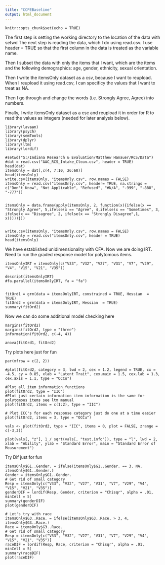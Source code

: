 ```yaml
---
title: "CCPEBaseline"
output: html_document
---
```


```{r setup, include=FALSE}
knitr::opts_chunk$set(echo = TRUE)
```
The first step is setting the working directory to the location of the data with setwd
The next step is reading the data, which I do using read.csv.  I use header = TRUE so that the first column in the data is treated as the variable name.

Then I subset the data with only the items that I want, which are the items and the following demographics: age, gender, ethnicity, sexual orientation.

Then I write the itemsOnly dataset as a csv, because I want to reupload.  When I reupload it using read.csv, I can specificy the values that I want to treat as NA. 

Then I go through and change the words (i.e. Strongly Agree, Agree) into numbers.

Finally, I write itemsOnly dataset as a csc and reupload it in order for R to read the values as integers (needed for later analysis below).
```{r}
library(lavaan)
library(psych)
library(semTools)
library(dplyr)
library(ltm)
library(lordif)

#setwd("S:/Indiana Research & Evaluation/Matthew Hanauer/RCS/Data")
#dat = read.csv("AAC_RCS_Intake_Clean.csv", header = TRUE)
head(dat)
itemsOnly = dat[,c(4, 7:10, 26:60)]
head(itemsOnly)
write.csv(itemsOnly, "itemsOnly.csv", row.names = FALSE)
itemsOnly = read.csv("itemsOnly.csv", header= TRUE, na.strings = c("Don't Know", "Not Applicable", "Refused", "#N/A", "-999", "-888", "-777"))


itemsOnly = data.frame(apply(itemsOnly, 2, function(x){ifelse(x == "Strongly Agree", 5,ifelse(x == "Agree", 4,ifelse(x == "Sometimes", 3, ifelse(x == "Disagree", 2, ifelse(x == "Strongly Disagree",1, x)))))}))


write.csv(itemsOnly, "itemsOnly.csv", row.names = FALSE)
itemsOnly = read.csv("itemsOnly.csv", header = TRUE)
head(itemsOnly)
```
We have established unidimensionality with CFA.  Now we are doing IRT.  Need to run the graded response model for polytomous items.  


```{r}
itemsOnlyIRT = itemsOnly[c("V33", "V32", "V27", "V31", "V7", "V29", "V4", "V15", "V21", "V35")]

descript(itemsOnlyIRT)
#fa.parallel(itemsOnlyIRT, fa = "fa")


fitOrd1 = grm(data = itemsOnlyIRT, constrained = TRUE, Hessian  = TRUE)
fitOrd2 = grm(data = itemsOnlyIRT, Hessian  = TRUE)
summary(fitOrd2)

```
Now we can do some additional model checking here
```{r}
margins(fitOrd2)
margins(fitOrd2, type = "three")
information(fitOrd2, c(-4, 4))

anova(fitOrd1, fitOrd2)
```
Try plots here just for fun
```{r}
par(mfrow = c(2, 2))

#plot(fitOrd2, category = 3, lwd = 2, cex = 1.2, legend = TRUE, cx = -4.5, cy = 0.85, xlab = "Latent Trait", cex.main = 1.5, cex.lab = 1.3, cex.axis = 1.1, type = "OCCu")

#Plot all item information functions
plot(fitOrd2, type = "IIC")
#Plot just certain information item information is the same for polytomous items see ltm manual
plot(fitOrd2, items = c(1:2), type = "IIC")

# Plot ICC's for each response category just do one at a time easier
plot(fitOrd2, items = 3, type = "OCCu")

vals <- plot(fitOrd2, type = "IIC", items = 0, plot = FALSE, zrange = c(-3,3)) 

plot(vals[, "z"], 1 / sqrt(vals[, "test.info"]), type = "l", lwd = 2, xlab = "Ability", ylab = "Standard Error", main = "Standard Error of Measurement")
```
Try Dif just for fun
```{r}
itemsOnly$G1..Gender. = ifelse(itemsOnly$G1..Gender. == 3, NA, itemsOnly$G1..Gender.)
Gender = itemsOnly$G1..Gender.
# Get rid of small category
Resp = itemsOnly[c("V33", "V32", "V27", "V31", "V7", "V29", "V4", "V15", "V21", "V35")]
genderDIF = lordif(Resp, Gender, criterion = "Chisqr", alpha = .01, minCell = 5)
summary(genderDIF)
plot(genderDIF)

# Let's try with race
itemsOnly$G3..Race. = ifelse(itemsOnly$G3..Race. > 3, 4, itemsOnly$G3..Race.)
Race = itemsOnly$G3..Race.
# Get rid of small category
Resp = itemsOnly[c("V33", "V32", "V27", "V31", "V7", "V29", "V4", "V15", "V21", "V35")]
raceDIF = lordif(Resp, Race, criterion = "Chisqr", alpha = .01, minCell = 5)
summary(raceDIF)
plot(raceDIF)

```






